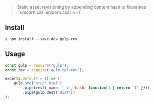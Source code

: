 > Static asset revisioning by appending content hash to filenames
> ``unicorn.css` → `unicorn.css?_v=1`

## Install

```
$ npm install --save-dev gulp-rev
```

## Usage

```js
const gulp = require('gulp');
const rev = require('gulp-tpl-rev');

exports.default = () => (
	gulp.src('src/*.html')
		.pipe(rev({ name: '_v', hash: function() { return '1' }}))
		.pipe(gulp.dest('dist'))
);
```